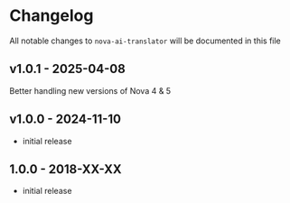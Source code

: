# Changelog

All notable changes to `nova-ai-translator` will be documented in this file

## v1.0.1 - 2025-04-08

Better handling new versions of Nova 4 & 5

## v1.0.0 - 2024-11-10

- initial release

## 1.0.0 - 2018-XX-XX

- initial release
